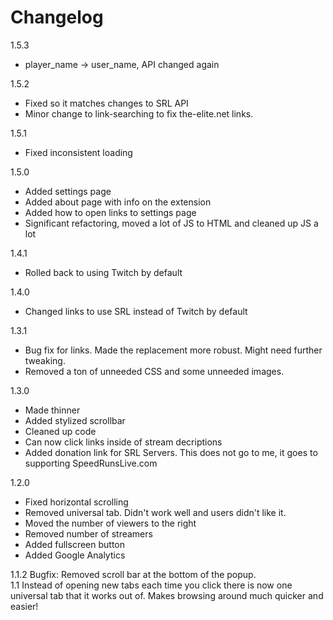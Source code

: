 Changelog
==================

1.5.3

* player_name -> user_name, API changed again

1.5.2

* Fixed so it matches changes to SRL API
* Minor change to link-searching to fix the-elite.net links.

1.5.1

* Fixed inconsistent loading

1.5.0

* Added settings page
* Added about page with info on the extension
* Added how to open links to settings page
* Significant refactoring, moved a lot of JS to HTML and cleaned up JS a lot

1.4.1

* Rolled back to using Twitch by default

1.4.0

* Changed links to use SRL instead of Twitch by default

1.3.1

* Bug fix for links. Made the replacement more robust. Might need further tweaking.
* Removed a ton of unneeded CSS and some unneeded images.

1.3.0

* Made thinner
* Added stylized scrollbar
* Cleaned up code
* Can now click links inside of stream decriptions
* Added donation link for SRL Servers. This does not go to me, it goes to supporting SpeedRunsLive.com

1.2.0  

* Fixed horizontal scrolling  
* Removed universal tab. Didn't work well and users didn't like it.  
* Moved the number of viewers to the right  
* Removed number of streamers  
* Added fullscreen button  
* Added Google Analytics  

1.1.2 Bugfix: Removed scroll bar at the bottom of the popup.  
1.1 Instead of opening new tabs each time you click there is now one universal tab that it works out of. Makes browsing around much quicker and easier!  
